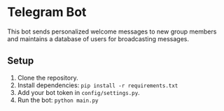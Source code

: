 # Telegram Bot

This bot sends personalized welcome messages to new group members and maintains a database of users for broadcasting messages.

## Setup

1. Clone the repository.
2. Install dependencies: `pip install -r requirements.txt`
3. Add your bot token in `config/settings.py`.
4. Run the bot: `python main.py`
